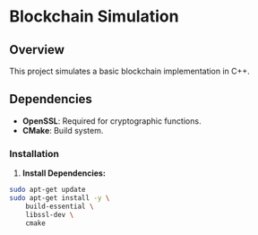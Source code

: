 # Blockchain Simulation

## Overview

This project simulates a basic blockchain implementation in C++.

## Dependencies

- **OpenSSL**: Required for cryptographic functions.
- **CMake**: Build system.

### Installation

1. **Install Dependencies:**

```bash
sudo apt-get update
sudo apt-get install -y \
    build-essential \
    libssl-dev \
    cmake
```

